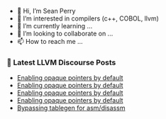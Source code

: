 - 👋 Hi, I’m Sean Perry
- 👀 I’m interested in compilers (c++, COBOL, llvm)
- 🌱 I’m currently learning ...
- 💞️ I’m looking to collaborate on ...
- 📫 How to reach me ...

<!---
s66perry/s66perry is a ✨ special ✨ repository because its `README.md` (this file) appears on your GitHub profile.
You can click the Preview link to take a look at your changes.
--->
### 📕 Latest LLVM Discourse Posts

<!-- DISCOURSE-LLVM:START -->
- [Enabling opaque pointers by default](https://discourse.llvm.org/t/enabling-opaque-pointers-by-default/61322?page=2#post_26)
- [Enabling opaque pointers by default](https://discourse.llvm.org/t/enabling-opaque-pointers-by-default/61322?page=2#post_25)
- [Enabling opaque pointers by default](https://discourse.llvm.org/t/enabling-opaque-pointers-by-default/61322?page=2#post_24)
- [Enabling opaque pointers by default](https://discourse.llvm.org/t/enabling-opaque-pointers-by-default/61322?page=2#post_23)
- [Bypassing tablegen for asm/disassm](https://discourse.llvm.org/t/bypassing-tablegen-for-asm-disassm/62594#post_3)
<!-- DISCOURSE-LLVM:END -->
